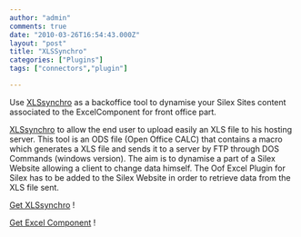 ```yaml
---
author: "admin"
comments: true
date: "2010-03-26T16:54:43.000Z"
layout: "post"
title: "XLSSynchro"
categories: ["Plugins"]
tags: ["connectors","plugin"]

---
```

Use [XLSsynchro](http://wp-manager.silex-ria.org/wp-content/uploads/2010/03/xlssynchro2.zip) as a backoffice tool to dynamise your Silex Sites content associated to the ExcelComponent for front office part.

[XLSsynchro](http://wp-manager.silex-ria.org/wp-content/uploads/2010/03/xlssynchro2.zip) to allow the end user to upload easily an XLS file to his hosting server.
This tool is an ODS file (Open Office CALC) that contains a macro which generates a XLS
file and sends it to a server by FTP through DOS Commands (windows version).
The aim is to dynamise a part of a Silex Website allowing a client to change data himself.
The Oof Excel Plugin for Silex has to be added to the Silex Website in order to retrieve data
from the XLS file sent.

[Get XLSsynchro](http://wp-manager.silex-ria.org/wp-content/uploads/2010/03/xlssynchro2.zip) !

[Get Excel Component](http://wp-manager.silex-ria.org/?p=468) !


